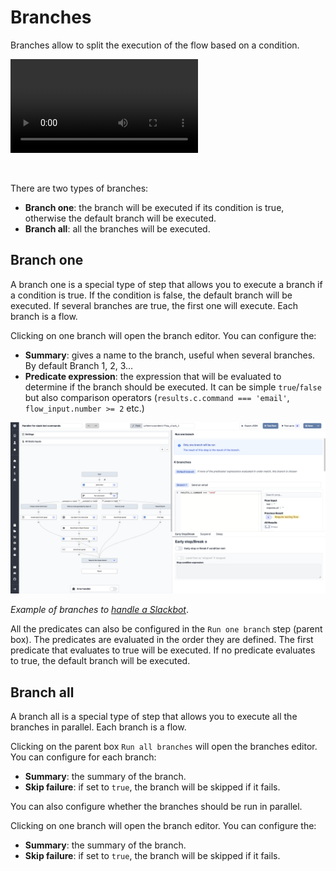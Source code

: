 # Branches

Branches allow to split the execution of the flow based on a condition.

<video
    className="border-2 rounded-xl object-cover w-full h-full dark:border-gray-800"
    autoPlay
    loop
    controls
    id="main-video"
    src="/videos/flow-branch.mp4"
/>

<br/>

There are two types of branches:

- **Branch one**: the branch will be executed if its condition is true, otherwise the default branch will be executed.
- **Branch all**: all the branches will be executed.

## Branch one

A branch one is a special type of step that allows you to execute a branch if a condition is true. If the condition is false, the default branch will be executed. If several branches are true, the first one will execute. Each branch is a flow.

Clicking on one branch will open the branch editor. You can configure the:

- **Summary**: gives a name to the branch, useful when several branches. By default Branch 1, 2, 3...
- **Predicate expression**: the expression that will be evaluated to determine if the branch should be executed. It can be simple `true`/`false` but also comparison operators (`results.c.command === 'email'`, `flow_input.number >= 2` etc.)

![Branch one step](../assets/flows/flow_branch_one.png.webp)

_Example of branches to [handle a Slackbot](/blog/handler-slack-commands)_.

All the predicates can also be configured in the `Run one branch` step (parent box). The predicates are evaluated in the order they are defined. The first predicate that evaluates to true will be executed. If no predicate evaluates to true, the default branch will be executed.

## Branch all

A branch all is a special type of step that allows you to execute all the branches in parallel. Each branch is a flow.

Clicking on the parent box `Run all branches` will open the branches editor. You can configure for each branch:

- **Summary**: the summary of the branch.
- **Skip failure**: if set to `true`, the branch will be skipped if it fails.

You can also configure whether the branches should be run in parallel.

Clicking on one branch will open the branch editor. You can configure the:

- **Summary**: the summary of the branch.
- **Skip failure**: if set to `true`, the branch will be skipped if it fails.
